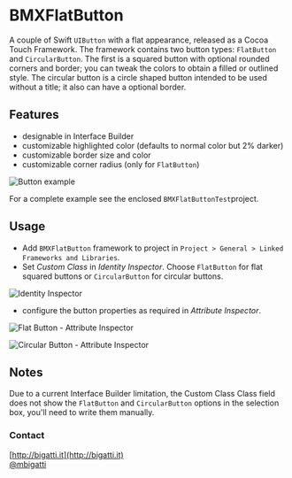 # BMXFlatButton

A couple of Swift `UIButton` with a flat appearance, released as a Cocoa Touch Framework. The framework contains two button types: `FlatButton` and `CircularButton`. The first is a squared button with optional rounded corners and border; you can tweak the colors to obtain a filled or outlined style. The circular button is a circle shaped button intended to be used without a title; it also can have a optional border.

## Features

- designable in Interface Builder
- customizable highlighted color (defaults to normal color but 2% darker)
- customizable border size and color
- customizable corner radius (only for `FlatButton`)

![Button example](http://f.cl.ly/items/0i1l2d1o2e1E0r323l2D/BMXFlatButtonExample.png)

For a complete example see the enclosed `BMXFlatButtonTest`project.

## Usage

- Add `BMXFlatButton` framework to project in `Project > General > Linked Frameworks and Libraries`.
- Set *Custom Class* in *Identity Inspector*. Choose `FlatButton` for flat squared buttons or `CircularButton` for circular buttons.

![Identity Inspector](http://f.cl.ly/items/381e1A1g0U2D08420s1q/Schermata%202014-07-05%20alle%2021.49.25.png)

- configure the button properties as required in *Attribute Inspector*.

![Flat Button - Attribute Inspector](http://f.cl.ly/items/1E0D1r1g02351Y0m1s32/IB1.png)

![Circular Button - Attribute Inspector](http://f.cl.ly/items/213t293C3R2L1W2I0d42/IB2.png)

## Notes
Due to a current Interface Builder limitation, the Custom Class Class field does not show the `FlatButton` and `CircularButton` options in the selection box, you'll need to write them manually.

### Contact
[http://bigatti.it](http://bigatti.it)  
[@mbigatti](https://twitter.com/mbigatti)
